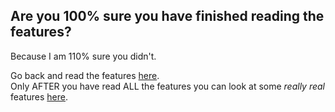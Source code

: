 ## Are you 100% sure you have finished reading the features?
Because I am 110% sure you didn't. 

Go back and read the features [here](https://github.com/msmith24-coding/Spark). <br>
Only AFTER you have read ALL the features you can look at some *really real* features [here](https://github.com/msmith24-coding/Spark/blob/master/examples/example_examples/Example2.md).
